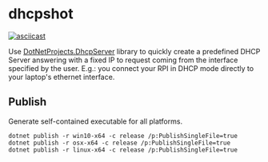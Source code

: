 # dhcpshot

[![asciicast](https://asciinema.org/a/297377.svg)](https://asciinema.org/a/297377)

Use [DotNetProjects.DhcpServer](https://www.nuget.org/packages/DotNetProjects.DhcpServer/) library to quickly create a predefined DHCP Server answering with a fixed IP to request coming from the interface specified by the user. E.g.: you connect your RPI in DHCP mode directly to your laptop's ethernet interface.

## Publish

Generate self-contained executable for all platforms.
```
dotnet publish -r win10-x64 -c release /p:PublishSingleFile=true
dotnet publish -r osx-x64 -c release /p:PublishSingleFile=true
dotnet publish -r linux-x64 -c release /p:PublishSingleFile=true
```